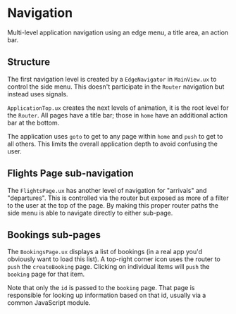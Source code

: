 # Navigation

Multi-level application navigation using an edge menu, a title area, an action bar.


## Structure

The first navigation level is created by a `EdgeNavigator` in `MainView.ux` to control the side menu. This doesn't participate in the `Router` navigation but instead uses signals.

`ApplicationTop.ux` creates the next levels of animation, it is the root level for the `Router`. All pages have a title bar; those in `home` have an additional action bar at the bottom.

The application uses `goto` to get to any page within `home` and `push` to get to all others. This limits the overall application depth to avoid confusing the user.


## Flights Page sub-navigation

The `FlightsPage.ux` has another level of navigation for "arrivals" and "departures". This is controlled via the router but exposed as more of a filter to the user at the top of the page. By making this proper router paths the side menu is able to navigate directly to either sub-page.


## Bookings sub-pages

The `BookingsPage.ux` displays a list of bookings (in a real app you'd obviously want to load this list). A top-right corner icon uses the router to `push` the `createBooking` page. Clicking on individual items will `push` the `booking` page for that item.

Note that only the `id` is passed to the `booking` page. That page is responsible for looking up information based on that id, usually via a common JavaScript module.
